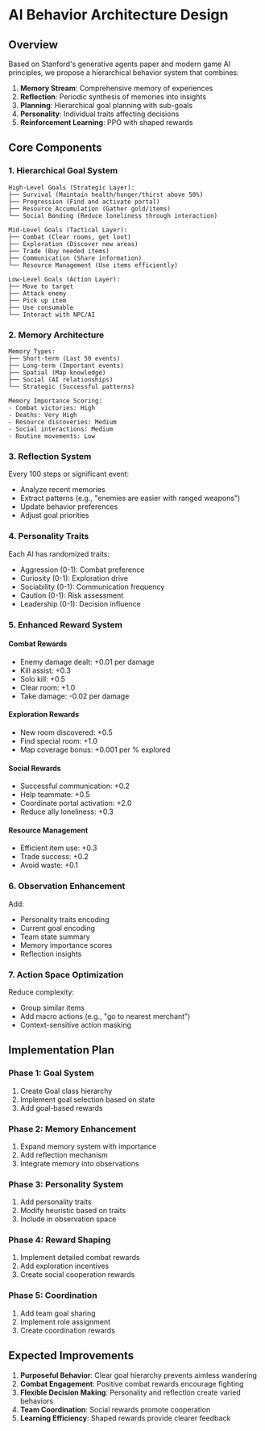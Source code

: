# AI Behavior Architecture Design

## Overview
Based on Stanford's generative agents paper and modern game AI principles, we propose a hierarchical behavior system that combines:
1. **Memory Stream**: Comprehensive memory of experiences
2. **Reflection**: Periodic synthesis of memories into insights
3. **Planning**: Hierarchical goal planning with sub-goals
4. **Personality**: Individual traits affecting decisions
5. **Reinforcement Learning**: PPO with shaped rewards

## Core Components

### 1. Hierarchical Goal System
```
High-Level Goals (Strategic Layer):
├── Survival (Maintain health/hunger/thirst above 50%)
├── Progression (Find and activate portal)
├── Resource Accumulation (Gather gold/items)
└── Social Bonding (Reduce loneliness through interaction)

Mid-Level Goals (Tactical Layer):
├── Combat (Clear rooms, get loot)
├── Exploration (Discover new areas)
├── Trade (Buy needed items)
├── Communication (Share information)
└── Resource Management (Use items efficiently)

Low-Level Goals (Action Layer):
├── Move to target
├── Attack enemy
├── Pick up item
├── Use consumable
└── Interact with NPC/AI
```

### 2. Memory Architecture
```
Memory Types:
├── Short-term (Last 50 events)
├── Long-term (Important events)
├── Spatial (Map knowledge)
├── Social (AI relationships)
└── Strategic (Successful patterns)

Memory Importance Scoring:
- Combat victories: High
- Deaths: Very High
- Resource discoveries: Medium
- Social interactions: Medium
- Routine movements: Low
```

### 3. Reflection System
Every 100 steps or significant event:
- Analyze recent memories
- Extract patterns (e.g., "enemies are easier with ranged weapons")
- Update behavior preferences
- Adjust goal priorities

### 4. Personality Traits
Each AI has randomized traits:
- Aggression (0-1): Combat preference
- Curiosity (0-1): Exploration drive
- Sociability (0-1): Communication frequency
- Caution (0-1): Risk assessment
- Leadership (0-1): Decision influence

### 5. Enhanced Reward System

#### Combat Rewards
- Enemy damage dealt: +0.01 per damage
- Kill assist: +0.3
- Solo kill: +0.5
- Clear room: +1.0
- Take damage: -0.02 per damage

#### Exploration Rewards
- New room discovered: +0.5
- Find special room: +1.0
- Map coverage bonus: +0.001 per % explored

#### Social Rewards
- Successful communication: +0.2
- Help teammate: +0.5
- Coordinate portal activation: +2.0
- Reduce ally loneliness: +0.3

#### Resource Management
- Efficient item use: +0.3
- Trade success: +0.2
- Avoid waste: +0.1

### 6. Observation Enhancement
Add:
- Personality traits encoding
- Current goal encoding
- Team state summary
- Memory importance scores
- Reflection insights

### 7. Action Space Optimization
Reduce complexity:
- Group similar items
- Add macro actions (e.g., "go to nearest merchant")
- Context-sensitive action masking

## Implementation Plan

### Phase 1: Goal System
1. Create Goal class hierarchy
2. Implement goal selection based on state
3. Add goal-based rewards

### Phase 2: Memory Enhancement
1. Expand memory system with importance
2. Add reflection mechanism
3. Integrate memory into observations

### Phase 3: Personality System
1. Add personality traits
2. Modify heuristic based on traits
3. Include in observation space

### Phase 4: Reward Shaping
1. Implement detailed combat rewards
2. Add exploration incentives
3. Create social cooperation rewards

### Phase 5: Coordination
1. Add team goal sharing
2. Implement role assignment
3. Create coordination rewards

## Expected Improvements
1. **Purposeful Behavior**: Clear goal hierarchy prevents aimless wandering
2. **Combat Engagement**: Positive combat rewards encourage fighting
3. **Flexible Decision Making**: Personality and reflection create varied behaviors
4. **Team Coordination**: Social rewards promote cooperation
5. **Learning Efficiency**: Shaped rewards provide clearer feedback